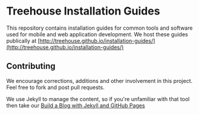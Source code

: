# Treehouse Installation Guides
This repository contains installation guides for common tools and software used for mobile and web application development. We host these guides publically at [http://treehouse.github.io/installation-guides/](http://treehouse.github.io/installation-guides/)

## Contributing
We encourage corrections, additions and other involvement in this project. Feel free to fork and post pull requests. 

We use Jekyll to manage the content, so if you're unfamiliar with that tool then take our [Build a Blog with Jekyll and GitHub Pages](http://teamtreehouse.com/library/build-a-blog-with-jekyll-and-github-pages)
